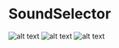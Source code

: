 # SoundSelector

![alt text](https://i.imgur.com/pcSqqsV.jpg)
![alt text](https://i.imgur.com/LPbILsd.jpg)
![alt text](https://i.imgur.com/B2y7m8k.jpg)
